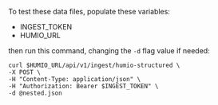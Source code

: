 To test these data files, populate these variables:

  - INGEST_TOKEN
  - HUMIO_URL

then run this command, changing the `-d` flag value if needed:

```
curl $HUMIO_URL/api/v1/ingest/humio-structured \
-X POST \
-H "Content-Type: application/json" \
-H "Authorization: Bearer $INGEST_TOKEN" \
-d @nested.json
```
